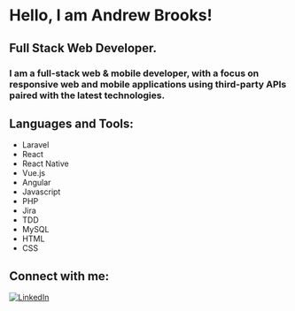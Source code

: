 # Hello, I am Andrew Brooks!

## Full Stack Web Developer.

### I am a full-stack web & mobile developer, with a focus on responsive web and mobile applications using third-party APIs paired with the latest technologies.

## Languages and Tools:
- Laravel
- React
- React Native
- Vue.js
- Angular
- Javascript
- PHP
- Jira
- TDD
- MySQL
- HTML
- CSS

## Connect with me:

[<img alt="LinkedIn" src="https://img.shields.io/badge/--linkedin?label=LinkedIn&logo=LinkedIn&style=for-the-badge&color=white">][linkedin]

[linkedin]: https://www.linkedin.com/in/andrewgraemebrooks/
